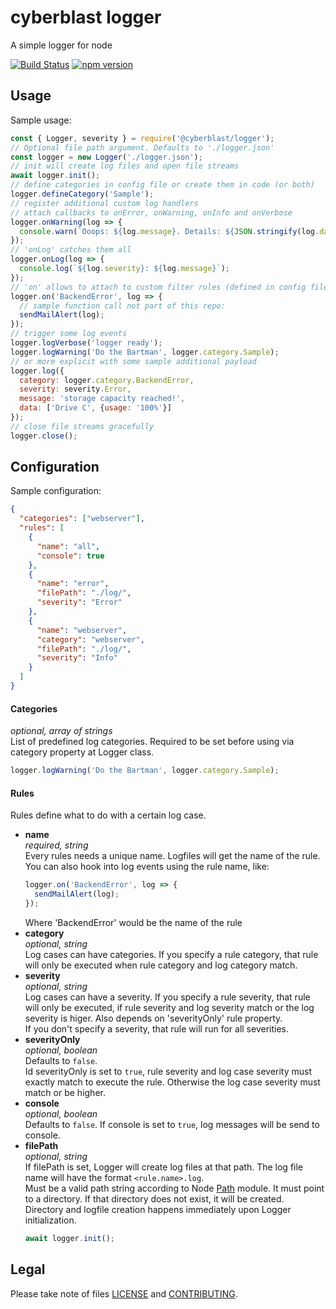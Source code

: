 # cyberblast logger

A simple logger for node

[![Build Status](https://travis-ci.com/cyberblast/logger.svg?branch=dev)](https://travis-ci.com/cyberblast/logger)
[![npm version](https://badge.fury.io/js/%40cyberblast%2Flogger.svg)](https://badge.fury.io/js/%40cyberblast%2Flogger)

## Usage

Sample usage:

```js
const { Logger, severity } = require('@cyberblast/logger');
// Optional file path argument. Defaults to './logger.json'
const logger = new Logger('./logger.json');
// init will create log files and open file streams
await logger.init();
// define categories in config file or create them in code (or both)
logger.defineCategory('Sample');
// register additional custom log handlers
// attach callbacks to onError, onWarning, onInfo and onVerbose
logger.onWarning(log => {
  console.warn(`Ooops: ${log.message}. Details: ${JSON.stringify(log.data)}`);
});
// 'onLog' catches them all
logger.onLog(log => {
  console.log(`${log.severity}: ${log.message}`);
});
// 'on' allows to attach to custom filter rules (defined in config file)
logger.on('BackendError', log => {
  // sample function call not part of this repo:
  sendMailAlert(log);
});
// trigger some log events
logger.logVerbose('logger ready');
logger.logWarning('Do the Bartman', logger.category.Sample);
// or more explicit with some sample additional payload
logger.log({
  category: logger.category.BackendError,
  severity: severity.Error,
  message: 'storage capacity reached!',
  data: ['Drive C', {usage: '100%'}]
});
// close file streams gracefully
logger.close();
```

## Configuration

Sample configuration:

```json
{
  "categories": ["webserver"],
  "rules": [
    {
      "name": "all",
      "console": true
    },
    {
      "name": "error",
      "filePath": "./log/",
      "severity": "Error"
    },
    {
      "name": "webserver",
      "category": "webserver",
      "filePath": "./log/",
      "severity": "Info"
    }
  ]
}
```

#### Categories

_optional, array of strings_  
List of predefined log categories. Required to be set before using via category property at Logger class.  
```js
logger.logWarning('Do the Bartman', logger.category.Sample);
```

#### Rules

Rules define what to do with a certain log case. 

* **name**  
  _required, string_  
  Every rules needs a unique name. Logfiles will get the name of the rule. You can also hook into log events using the rule name, like: 
  ```js
  logger.on('BackendError', log => {
    sendMailAlert(log);
  });
  ```
  Where 'BackendError' would be the name of the rule
* **category**  
  _optional, string_  
  Log cases can have categories. If you specify a rule category, that rule will only be executed when rule category and log category match.
* **severity**  
  _optional, string_  
  Log cases can have a severity. If you specify a rule severity, that rule will only be executed, if rule severity and log severity match or the log severity is higer.  Also depends on 'severityOnly' rule property.  
  If you don't specify a severity, that rule will run for all severities.
* **severityOnly**  
  _optional, boolean_  
  Defaults to `false`.  
  Id severityOnly is set to `true`, rule severity and log case severity must exactly match to execute the rule. Otherwise the log case severity must match or be higher.  
* **console**  
  _optional, boolean_  
  Defaults to `false`.
  If console is set to `true`, log messages will be send to console.
* **filePath**  
  _optional, string_  
  If filePath is set, Logger will create log files at that path. The log file name will have the format `<rule.name>.log`.  
  Must be a valid path string according to Node [Path](https://nodejs.org/api/path.html) module. It must point to a directory. If that directory does not exist, it will be created.  
  Directory and logfile creation happens immediately upon Logger initialization.  
  ```js
  await logger.init();
  ```

## Legal

Please take note of files [LICENSE](https://raw.githubusercontent.com/cyberblast/logger/master/LICENSE) and [CONTRIBUTING](https://raw.githubusercontent.com/cyberblast/logger/master/CONTRIBUTING).
